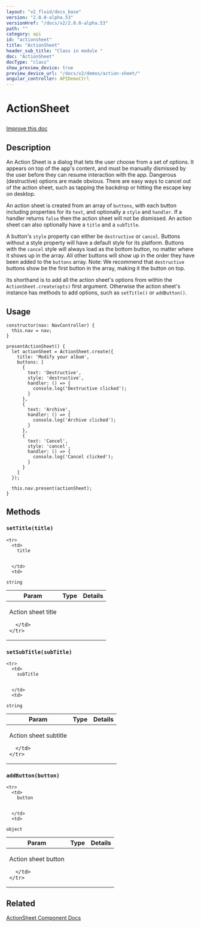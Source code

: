 ```yaml
---
layout: "v2_fluid/docs_base"
version: "2.0.0-alpha.53"
versionHref: "/docs/v2/2.0.0-alpha.53"
path: ""
category: api
id: "actionsheet"
title: "ActionSheet"
header_sub_title: "Class in module "
doc: "ActionSheet"
docType: "class"
show_preview_device: true
preview_device_url: "/docs/v2/demos/action-sheet/"
angular_controller: APIDemoCtrl
---
```










<h1 class="api-title">


ActionSheet






</h1>

<a class="improve-v2-docs" href='http://github.com/driftyco/ionic/edit/2.0/ionic/components/action-sheet/action-sheet.ts#L7'>
Improve this doc
</a>






<!-- description -->
<h2>Description</h2>

<p>An Action Sheet is a dialog that lets the user choose from a set of
options. It appears on top of the app&#39;s content, and must be manually
dismissed by the user before they can resume interaction with the app.
Dangerous (destructive) options are made obvious. There are easy
ways to cancel out of the action sheet, such as tapping the backdrop or
hitting the escape key on desktop.</p>
<p>An action sheet is created from an array of <code>buttons</code>, with each button
including properties for its <code>text</code>, and optionally a <code>style</code> and <code>handler</code>.
If a handler returns <code>false</code> then the action sheet will not be dismissed. An
action sheet can also optionally have a <code>title</code> and a <code>subTitle</code>.</p>
<p>A button&#39;s <code>style</code> property can either be <code>destructive</code> or <code>cancel</code>. Buttons
without a style property will have a default style for its platform. Buttons
with the <code>cancel</code> style will always load as the bottom button, no matter where
it shows up in the array. All other buttons will show up in the order they
have been added to the <code>buttons</code> array. Note: We recommend that <code>destructive</code>
buttons show be the first button in the array, making it the button on top.</p>
<p>Its shorthand is to add all the action sheet&#39;s options from within the
<code>ActionSheet.create(opts)</code> first argument. Otherwise the action sheet&#39;s
instance has methods to add options, such as <code>setTitle()</code> or <code>addButton()</code>.</p>

<!-- @usage tag -->

<h2>Usage</h2>

<pre><code class="lang-ts">constructor(nav: NavController) {
  this.nav = nav;
}

presentActionSheet() {
  let actionSheet = ActionSheet.create({
    title: &#39;Modify your album&#39;,
    buttons: [
      {
        text: &#39;Destructive&#39;,
        style: &#39;destructive&#39;,
        handler: () =&gt; {
          console.log(&#39;Destructive clicked&#39;);
        }
      },
      {
        text: &#39;Archive&#39;,
        handler: () =&gt; {
          console.log(&#39;Archive clicked&#39;);
        }
      },
      {
        text: &#39;Cancel&#39;,
        style: &#39;cancel&#39;,
        handler: () =&gt; {
          console.log(&#39;Cancel clicked&#39;);
        }
      }
    ]
  });

  this.nav.present(actionSheet);
}
</code></pre>




<!-- @property tags -->


<!-- methods on the class -->

<h2>Methods</h2>

<div id="setTitle"></div>

<h3>
<code>setTitle(title)</code>


</h3>




<table class="table param-table" style="margin:0;">
  <thead>
    <tr>
      <th>Param</th>
      <th>Type</th>
      <th>Details</th>
    </tr>
  </thead>
  <tbody>

    <tr>
      <td>
        title


      </td>
      <td>

  <code>string</code>
      </td>
      <td>
        <p>Action sheet title</p>


      </td>
    </tr>

  </tbody>
</table>








<div id="setSubTitle"></div>

<h3>
<code>setSubTitle(subTitle)</code>


</h3>




<table class="table param-table" style="margin:0;">
  <thead>
    <tr>
      <th>Param</th>
      <th>Type</th>
      <th>Details</th>
    </tr>
  </thead>
  <tbody>

    <tr>
      <td>
        subTitle


      </td>
      <td>

  <code>string</code>
      </td>
      <td>
        <p>Action sheet subtitle</p>


      </td>
    </tr>

  </tbody>
</table>








<div id="addButton"></div>

<h3>
<code>addButton(button)</code>


</h3>




<table class="table param-table" style="margin:0;">
  <thead>
    <tr>
      <th>Param</th>
      <th>Type</th>
      <th>Details</th>
    </tr>
  </thead>
  <tbody>

    <tr>
      <td>
        button


      </td>
      <td>

  <code>object</code>
      </td>
      <td>
        <p>Action sheet button</p>


      </td>
    </tr>

  </tbody>
</table>






<!-- related link -->

<h2>Related</h2>

<a href='/docs/v2/components#action-sheets'>ActionSheet Component Docs</a><!-- end content block -->


<!-- end body block -->
